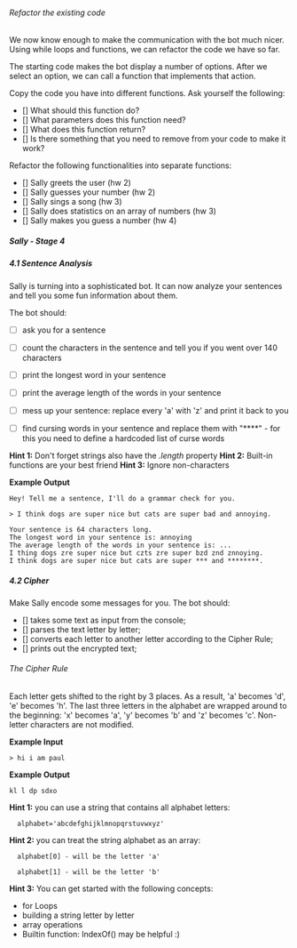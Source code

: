 ###### Refactor the existing code

We now know enough to make the communication with the bot much nicer. Using while loops and functions, we can refactor the code we have so far.

The starting code makes the bot display a number of options. After we select an option, we can call a function that implements that action.


Copy the code you have into different functions. Ask yourself the following:

- [] What should this function do?
- [] What parameters does this function need?
- [] What does this function return?
- [] Is there something that you need to remove from your code to make it work?

Refactor the following functionalities into separate functions:

- [] Sally greets the user (hw 2)
- [] Sally guesses your number (hw 2)
- [] Sally sings a song  (hw 3)
- [] Sally does statistics on an array of numbers (hw 3)
- [] Sally makes you guess a number   (hw 4)


##### Sally - Stage 4

##### 4.1 Sentence Analysis

Sally is turning into a sophisticated bot. It can now analyze your sentences and tell you some fun information about them.

The bot should:

- [ ] ask you for a sentence
- [ ] count the characters in the sentence and tell you if you went over 140 characters
- [ ] print the longest word in your sentence
- [ ] print the average length of the words in your sentence
- [ ] mess up your sentence: replace every 'a' with 'z' and print it back to you
- [ ] find cursing words in your sentence and replace them with "****" - for this you need to define a hardcoded list of curse words


**Hint 1:** Don't forget strings also have the *.length* property
**Hint 2:** Built-in functions are your best friend
**Hint 3:** Ignore non-characters

**Example Output**
```
Hey! Tell me a sentence, I'll do a grammar check for you.

> I think dogs are super nice but cats are super bad and annoying.

Your sentence is 64 characters long.
The longest word in your sentence is: annoying
The average length of the words in your sentence is: ...
I thing dogs zre super nice but czts zre super bzd znd znnoying.
I think dogs are super nice but cats are super *** and ********.
```


##### 4.2 Cipher

Make Sally encode some messages for you. The bot should:

- [] takes some text as input from the console;
- [] parses the text letter by letter;
- [] converts each letter to another letter according to the Cipher Rule;
- [] prints out the encrypted text;

###### The Cipher Rule

Each letter gets shifted to the right by 3 places. As a result, 'a' becomes 'd', 'e' becomes 'h'. The last three letters in the alphabet are wrapped around to the beginning: 'x' becomes 'a', 'y' becomes 'b' and 'z' becomes 'c'. Non-letter characters are not modified.



**Example Input**

```
> hi i am paul
```

**Example Output**

```
kl l dp sdxo
```

**Hint 1:** you can use a string that contains all alphabet letters:

      alphabet='abcdefghijklmnopqrstuvwxyz'

**Hint 2:** you can treat the string alphabet as an array:

      alphabet[0] - will be the letter 'a'

      alphabet[1] - will be the letter 'b'

**Hint 3:** You can get started with the following concepts:
- for Loops
- building a string letter by letter
- array operations
- Builtin function: IndexOf() may be helpful :)
